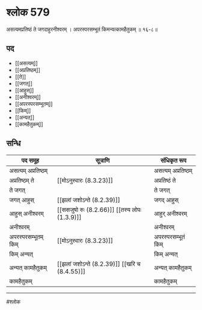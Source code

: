 # श्लोक 579

असत्यमप्रतिष्ठं ते जगदाहुरनीश्वरम् ।
अपरस्परसम्भूतं किमन्यत्कामहैतुकम् ॥ १६-८॥


## पद 

- [[असत्यम्]]
- [[अप्रतिष्ठम्]]
- [[ते]]
- [[जगत्]]
- [[आहुस्]]
- [[अनीश्वरम्]]
- [[अपरस्परसम्भूतम्]]
- [[किम्]]
- [[अन्यत्]]
- [[कामहैतुकम्]]

## सन्धि

| पद समूह | सूत्राणि | संधिकृत रूप |
| ----- | ----- | ----- |
| असत्यम् अप्रतिष्ठम् |  | असत्यम् अप्रतिष्ठम् |
| अप्रतिष्ठम् ते |  [[मोऽनुस्वारः (8.3.23)]] | अप्रतिष्ठं ते |
| ते जगत् |  | ते जगत् |
| जगत् आहुस् |  [[झलां जशोऽन्ते (8.2.39)]] | जगद् आहुस् |
| आहुस् अनीश्वरम् |  [[ससजुषो रुः (8.2.66)]] [[तस्य लोपः (1.3.9)]] | आहुर् अनीश्वरम् |
| अनीश्वरम् |  | अनीश्वरम् |
| अपरस्परसम्भूतम् किम् |  [[मोऽनुस्वारः (8.3.23)]] | अपरस्परसम्भूतं किम् |
| किम् अन्यत् |  | किम् अन्यत् |
| अन्यत् कामहैतुकम् |  [[झलां जशोऽन्ते (8.2.39)]] [[खरि च (8.4.55)]] | अन्यत् कामहैतुकम् |
| कामहैतुकम् |  | कामहैतुकम् |


---

#श्लोक
